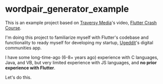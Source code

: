 # wordpair_generator_example

This is an example project based on [Traversy Media](https://www.youtube.com/channel/UC29ju8bIPH5as8OGnQzwJyA)'s video, [Flutter Crash Course](https://www.youtube.com/watch?v=1gDhl4leEzA).

I'm doing this project to familiarize myself with Flutter's codebase and functionality to ready myself for developing my startup, [Ugeddit](https://www.ugeddit.com/)'s digital communities app.

I have some long-time-ago (6-8+ years ago) experience with C languages, Java, and VB, but very limited experience with JS languages, and **no prior experience with Flutter**.

Let's do this.
